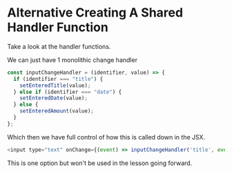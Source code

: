 # Alternative Creating A Shared Handler Function

Take a look at the handler functions.

We can just have 1 monolithic change handler

```js
const inputChangeHandler = (identifier, value) => {
  if (identifier === "title") {
    setEnteredTitle(value);
  } else if (identifier === "date") {
    setEnteredDate(value);
  } else {
    setEnteredAmount(value);
  }
};
```

Which then we have full control of how this is called down in the JSX.

```js
<input type="text" onChange={(event) => inputChangeHandler('title', event.target.value)} />
```

This is one option but won't be used in the lesson going forward.
